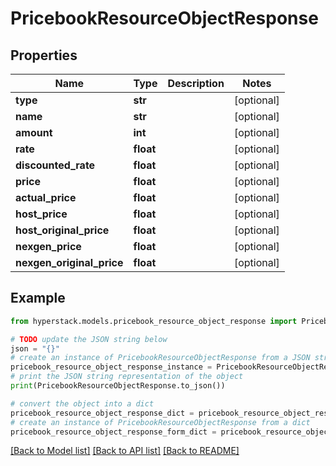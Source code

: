 # PricebookResourceObjectResponse


## Properties

Name | Type | Description | Notes
------------ | ------------- | ------------- | -------------
**type** | **str** |  | [optional] 
**name** | **str** |  | [optional] 
**amount** | **int** |  | [optional] 
**rate** | **float** |  | [optional] 
**discounted_rate** | **float** |  | [optional] 
**price** | **float** |  | [optional] 
**actual_price** | **float** |  | [optional] 
**host_price** | **float** |  | [optional] 
**host_original_price** | **float** |  | [optional] 
**nexgen_price** | **float** |  | [optional] 
**nexgen_original_price** | **float** |  | [optional] 

## Example

```python
from hyperstack.models.pricebook_resource_object_response import PricebookResourceObjectResponse

# TODO update the JSON string below
json = "{}"
# create an instance of PricebookResourceObjectResponse from a JSON string
pricebook_resource_object_response_instance = PricebookResourceObjectResponse.from_json(json)
# print the JSON string representation of the object
print(PricebookResourceObjectResponse.to_json())

# convert the object into a dict
pricebook_resource_object_response_dict = pricebook_resource_object_response_instance.to_dict()
# create an instance of PricebookResourceObjectResponse from a dict
pricebook_resource_object_response_form_dict = pricebook_resource_object_response.from_dict(pricebook_resource_object_response_dict)
```
[[Back to Model list]](../README.md#documentation-for-models) [[Back to API list]](../README.md#documentation-for-api-endpoints) [[Back to README]](../README.md)


